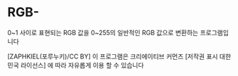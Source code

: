 # RGB-
0~1 사이로 표현되는 RGB 값을 0~255의 일반적인 RGB 값으로 변환하는 프로그램입니다

[ZAPHKIEL(포루누키)/CC BY] 이 프로그램은 크리에이티브 커먼즈 [저작권 표시 대한민국 라이선스] 에 따라 자유롭게 이용 할 수 있습니다
